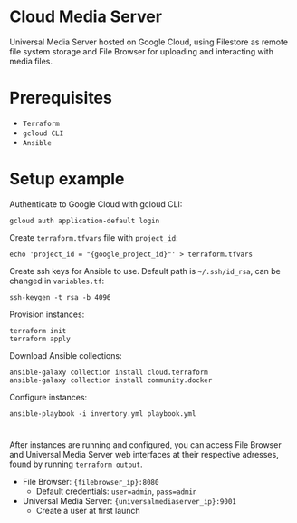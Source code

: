 # Cloud Media Server
Universal Media Server hosted on Google Cloud, using Filestore as remote file system storage and File Browser for uploading and interacting with media files.

# Prerequisites
- `Terraform`
- `gcloud CLI`
- `Ansible`

# Setup example

Authenticate to Google Cloud with gcloud CLI:
```
gcloud auth application-default login
```

Create `terraform.tfvars` file with `project_id`:
```
echo 'project_id = "{google_project_id}"' > terraform.tfvars
```

Create ssh keys for Ansible to use. Default path is `~/.ssh/id_rsa`, can be changed in `variables.tf`:
```
ssh-keygen -t rsa -b 4096
```

Provision instances:
```
terraform init
terraform apply
```

Download Ansible collections:
```
ansible-galaxy collection install cloud.terraform
ansible-galaxy collection install community.docker
```

Configure instances:
```
ansible-playbook -i inventory.yml playbook.yml
```

# 

After instances are running and configured, you can access File Browser and Universal Media Server web interfaces at their respective adresses, found by running `terraform output`.

- File Browser: `{filebrowser_ip}:8080`
    - Default credentials: `user=admin`, `pass=admin`
- Universal Media Server: `{universalmediaserver_ip}:9001`
    - Create a user at first launch

